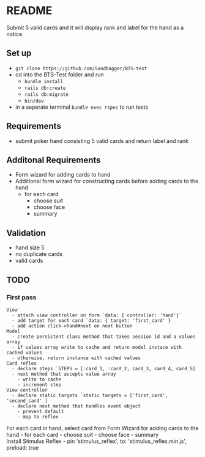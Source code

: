 # README
Submit 5 valid cards and it will display rank and label for the hand as a notice. 

## Set up 
* `git clone https://github.com/Sandbagger/BTS-test`
* cd into the BTS-Test folder and run 
  * `bundle install`
  * `rails db:create`
  * `rails db:migrate`
  * `bin/dev`
* in a seperate terminal `bundle exec rspec` to run tests 

<!-- ## Deplyed site
You can visit the website at https://bts.fly.dev/ -->

## Requirements 
* submit poker hand consisting 5 valid cards and return label and rank

## Additonal Requirements
*   Form wizard for adding cards to hand 
*   Additional form wizard for constructing cards before adding cards to the hand 
    - for each card
      - choose suit 
      - choose face
      - summary  

## Validation
- hand size 5
- no duplicate cards
- valid cards

## TODO
  ### First pass
    View
      - attach view controller on form `data: { controller: 'hand'}`
      - add target for each card `data: { target: 'first_card' }
      - add action click->hand#next on next button 
    Model
      - create persistent class method that takes session id and a values array
      - if values array write to cache and return model instace with cached values 
      - otherwise, return instance with cached values  
    Card reflex
      - declare steps `STEPS = [:card_1, :card_2, card_3, card_4, card_5]
      - next method that accepts value array
        - write to cache 
        - increment step
    View controller
      - declare static targets `static targets = ['first_card', 'second_card' ]
      - declare next method that handles event object
        - prevent default 
        - map to reflex 

   For each card in hand, select card from Form Wizard for adding cards to the hand 
    - for each card
      - choose suit 
      - choose face
      - summary  
  Install Stimulus Reflex
    - pin 'stimulus_reflex', to: 'stimulus_reflex.min.js', preload: true